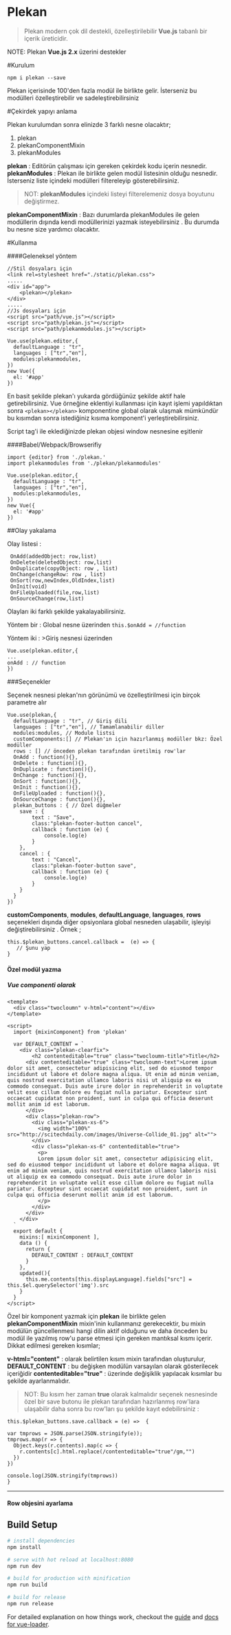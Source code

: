 # Plekan

> Plekan modern çok dil destekli, özelleştirilebilir **Vue.js** tabanlı bir içerik üreticidir.

NOTE: Plekan **Vue.js  2.x**  üzerini destekler

#Kurulum

    npm i plekan --save

Plekan içerisinde 100'den fazla modül ile birlikte gelir. İsterseniz bu modülleri özelleştirebilir ve sadeleştirebilirsiniz 

#Çekirdek yapıyı anlama 

Plekan kurulumdan sonra elinizde 3 farklı nesne olacaktır;
	
 1. plekan 
 2. plekanComponentMixin
 3. plekanModules

**plekan** : Editörün çalışması için gereken çekirdek kodu içerin nesnedir.
**plekanModules** : Plekan ile birlikte gelen modül listesinin olduğu nesnedir. İsterseniz liste içindeki modülleri filtereleyip gösterebilirsiniz. 
>NOT: **plekanModules** içindeki listeyi filterelemeniz dosya boyutunu değiştirmez.

**plekanComponentMixin** : Bazı durumlarda plekanModules ile gelen modüllerin dışında kendi modüllerinizi yazmak isteyebilirsiniz . Bu durumda bu nesne size yardımcı olacaktır. 

#Kullanma

####Geleneksel yöntem
	
	//Stil dosyaları için
	<link rel=stylesheet href="./static/plekan.css">
	.....
	<div id="app">
		<plekan></plekan>
	</div>
	.....
	//Js dosyaları için
	<script src="path/vue.js"></script>
    <script src="path/plekan.js"></script>
    <script src="path/plekanmodules.js"></script>
	
	Vue.use(plekan.editor,{
	  defaultLanguage : "tr",
	  languages : ["tr","en"],
	  modules:plekanmodules,
	})
	new Vue({
	  el: '#app'
	})

En basit şekilde plekan'ı yukarda gördüğünüz şekilde aktif hale getirebilirsiniz. Vue örneğine eklentiyi kullanması için kayıt işlemi yapıldıktan sonra `<plekan></plekan>` komponentine global olarak ulaşmak mümkündür bu kısımdan sonra istediğiniz kısıma komponent'i yerleştirebilirsiniz.

Script tag'i ile eklediğinizde plekan objesi window nesnesine eşitlenir 

####Babel/Webpack/Browserifiy

    import {editor} from './plekan.'
    import plekanmodules from './plekan/plekanmodules'
	
	Vue.use(plekan.editor,{
	  defaultLanguage : "tr",
	  languages : ["tr","en"],
	  modules:plekanmodules,
	})
	new Vue({
	  el: '#app'
	})


##Olay yakalama

Olay listesi : 

     OnAdd(addedObject: row,list) 
     OnDelete(deletedObject: row,list)
     OnDuplicate(copyObject: row , list)
     OnChange(changeRow: row , list) 
     OnSort(row,newIndex,OldIndex,list)
     OnInit(void)
     OnFileUploaded(file,row,list)
     OnSourceChange(row,list)

Olayları iki farklı şekilde yakalayabilirsiniz.

Yöntem bir :
	Global nesne üzerinden `this.$onAdd = //function` 

Yöntem iki :
	>Giriş nesnesi üzerinden 
   
    Vue.use(plekan.editor,{
	...
	onAdd : // function   	
	})

 

###Seçenekler 

Seçenek nesnesi plekan'nın görünümü ve özelleştirilmesi için birçok parametre alır 

    Vue.use(plekan,{
      defaultLanguage : "tr", // Giriş dili
      languages : ["tr","en"], // Tamamlanabilir diller
      modules:modules, // Module listsi
      customComponents:[] // Plekan'ın için hazırlanmış modüller bkz: Özel modüller
      rows : [] // önceden plekan tarafından üretilmiş row'lar
      OnAdd : function(){},
      OnDelete : function(){},
      OnDuplicate : function(){},
      OnChange : function(){},
      OnSort : function(){},
      OnInit : function(){},
      OnFileUploaded : function(){},
      OnSourceChange : function(){},
      plekan_buttons : { // Özel düğmeler
      	save : {
      		text : "Save",
      		class:"plekan-footer-button cancel",
      		callback : function (e) {
      			console.log(e)
      		}
      	},
      	cancel : {
      		text : "Cancel",
      		class:"plekan-footer-button save",
      		callback : function (e) {
      			console.log(e)
      		}
      	}
      }
    })


**customComponents**,  **modules**, **defaultLanguage**, **languages**, **rows** seçenekleri dışında diğer opsiyonlara global nesneden ulaşabilir, işleyişi değiştirebilirsiniz . Örnek ;

 

    this.$plekan_buttons.cancel.callback =  (e) => {
       // Şunu yap
    }

#### Özel modül yazma
##### Vue componenti olarak


    <template>
      <div class="twocloumn" v-html="content"></div>
    </template>
    
    <script>
      import {mixinComponent} from 'plekan'
      
      var DEFAULT_CONTENT = `
    	<div class="plekan-clearfix">
    		<h2 contenteditable="true" class="twocloumn-title">Title</h2>
          <div contenteditable="true" class="twocloumn-text">Lorem ipsum dolor sit amet, consectetur adipisicing elit, sed do eiusmod tempor incididunt ut labore et dolore magna aliqua. Ut enim ad minim veniam, quis nostrud exercitation ullamco laboris nisi ut aliquip ex ea commodo consequat. Duis aute irure dolor in reprehenderit in voluptate velit esse cillum dolore eu fugiat nulla pariatur. Excepteur sint occaecat cupidatat non proident, sunt in culpa qui officia deserunt mollit anim id est laborum.
          </div>
          <div class="plekan-row">
            <div class="plekan-xs-6">
              <img width="100%" src="http://scitechdaily.com/images/Universe-Collide_01.jpg" alt="">
            </div>
            <div class="plekan-xs-6" contenteditable="true">
              <p>
              Lorem ipsum dolor sit amet, consectetur adipisicing elit, sed do eiusmod tempor incididunt ut labore et dolore magna aliqua. Ut enim ad minim veniam, quis nostrud exercitation ullamco laboris nisi ut aliquip ex ea commodo consequat. Duis aute irure dolor in reprehenderit in voluptate velit esse cillum dolore eu fugiat nulla pariatur. Excepteur sint occaecat cupidatat non proident, sunt in culpa qui officia deserunt mollit anim id est laborum.
              </p>
            </div>
          </div>
    	</div>
      `
      export default {
      	mixins:[ mixinComponent ],
        data () {
          return {
            DEFAULT_CONTENT : DEFAULT_CONTENT
          }
        },
        updated(){
          this.me.contents[this.displayLanguage].fields["src"] = this.$el.querySelector('img').src
        }
      }
    </script>


Özel bir komponent yazmak için **plekan** ile birlikte gelen **plekanComponentMixin** mixin'inin kullanmanız gerekecektir, bu mixin modülün güncellenmesi hangi dilin aktif olduğunu ve daha önceden bu modül ile yazılmış row'u parse etmesi için gereken mantıksal kısmı içerir. Dikkat edilmesi gereken kısımlar;
	
**v-html="content"** :  olarak belirtilen kısım mixin tarafından oluşturulur,
**DEFAULT_CONTENT** : bu değişken modülün varsayılan olarak gösterilecek içeriğidir
**contenteditable="true"**  :  üzerinde değişiklik yapılacak kısımlar bu şekilde ayarlanmalıdır. 
> NOT: Bu kısım her zaman **true** olarak kalmalıdır  seçenek nesnesinde özel bir save butonu ile plekan tarafından hazırlanmış row'lara ulaşabilir daha sonra bu row'ları  şu şekilde kayıt edebilirsiniz : 



	this.$plekan_buttons.save.callback = (e) =>  {

    var tmprows = JSON.parse(JSON.stringify(e));
    tmprows.map(r => {
      Object.keys(r.contents).map(c => {
        r.contents[c].html.replace(/contenteditable="true"/gm,"")
      })
    })

    console.log(JSON.stringify(tmprows))
    }
   ----

#### Row objesini ayarlama


## Build Setup

``` bash
# install dependencies
npm install

# serve with hot reload at localhost:8080
npm run dev

# build for production with minification
npm run build

# build for release 
npm run release
```

For detailed explanation on how things work, checkout the [guide](http://vuejs-templates.github.io/webpack/) and [docs for vue-loader](http://vuejs.github.io/vue-loader).


